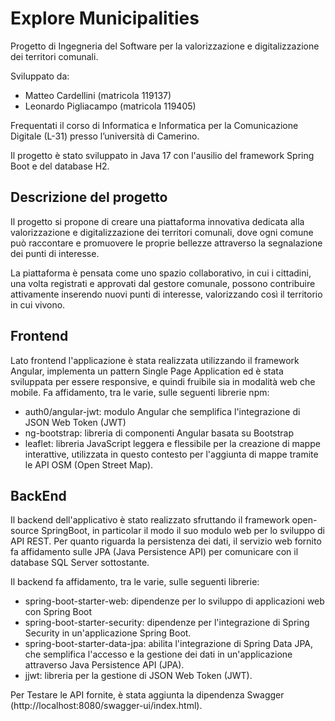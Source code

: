 # Explore Municipalities

Progetto di Ingegneria del Software per la valorizzazione e digitalizzazione dei territori comunali.

Sviluppato da:

- Matteo Cardellini (matricola 119137)
- Leonardo Pigliacampo (matricola 119405)

Frequentati il corso di Informatica e Informatica per la Comunicazione Digitale (L-31) presso l’università di Camerino.

Il progetto è stato sviluppato in Java 17 con l'ausilio del framework Spring Boot e del database H2.

## Descrizione del progetto 

Il progetto si propone di creare una piattaforma innovativa dedicata alla valorizzazione e digitalizzazione dei territori
comunali, dove ogni comune può raccontare e promuovere le proprie bellezze attraverso la segnalazione dei punti di interesse.

La piattaforma è pensata come uno spazio collaborativo, in cui i cittadini, una volta registrati e approvati dal gestore comunale,
possono contribuire attivamente inserendo nuovi punti di interesse, valorizzando così il territorio  in cui vivono.

## Frontend 

Lato frontend l'applicazione è stata realizzata utilizzando il framework Angular, implementa un pattern Single Page Application 
ed è stata sviluppata per essere responsive, e quindi fruibile sia in modalità web che mobile. Fa affidamento, tra le varie, 
sulle seguenti librerie npm:

- auth0/angular-jwt: modulo Angular che semplifica l'integrazione di JSON Web Token (JWT)
- ng-bootstrap: libreria di componenti Angular basata su Bootstrap
- leaflet: libreria JavaScript leggera e flessibile per la creazione di mappe interattive, utilizzata in questo contesto per
  l'aggiunta di mappe tramite le API OSM (Open Street Map).

## BackEnd 

Il backend dell'applicativo è stato realizzato sfruttando il framework open-source SpringBoot, in particolar il modo il suo modulo 
web per lo sviluppo di API REST. Per quanto riguarda la persistenza dei dati, il servizio web fornito fa affidamento sulle 
JPA (Java Persistence API) per comunicare con il database SQL Server sottostante.

Il backend fa affidamento, tra le varie, sulle seguenti librerie:

- spring-boot-starter-web: dipendenze per lo sviluppo di applicazioni web con Spring Boot
- spring-boot-starter-security: dipendenze per l'integrazione di Spring Security in un'applicazione Spring Boot.
- spring-boot-starter-data-jpa: abilita l'integrazione di Spring Data JPA, che semplifica l'accesso e la gestione dei dati in un'applicazione attraverso Java Persistence API (JPA).
- jjwt: libreria per la gestione di JSON Web Token (JWT).


Per Testare le API fornite, è stata aggiunta la dipendenza Swagger  (http://localhost:8080/swagger-ui/index.html).
